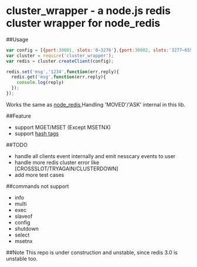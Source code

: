 cluster_wrapper - a node.js redis cluster wrapper for node_redis
============================


##Usage
```js
var config = [{port:30001, slots:'0~3276'},{port:30002, slots:'3277~6553'},{port:30003, slots:'6554~9829'},{port:30004, slots:'9830~13106'},{port:30005, slots:'13106~16383'} ]
var cluster = require('cluster_wrapper');
var redis = cluster.createClient(config);

redis.set('msg','1234',function(err,reply){
  redis.get('msg',function(err,reply){
    console.log(reply)
  });
});
```
Works the same as [node_redis](https://github.com/mranney/node_redis),Handling 'MOVED'/'ASK' internal in this lib.

##Feature
 * support MGET/MSET (Except MSETNX)
 * support [hash tags](http://redis.io/topics/cluster-spec#implemented-subset)

##TODO
 * handle all clients event internally and emit nesscary events to user
 * handle more redis cluster error like [CROSSSLOT/TRYAGAIN/CLUSTERDOWN]
 * add more test cases

##commands not support
 * info
 * multi
 * exec
 * slaveof
 * config
 * shutdown
 * select
 * msetnx

##Note
This repo is under construction and unstable, since redis 3.0 is unstable too.
